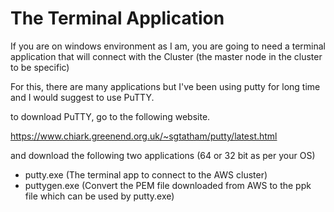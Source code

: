 # The Terminal Application

If you are on windows environment as I am, you are going to need a terminal application that will connect with the Cluster (the master node in the cluster to be specific)

For this, there are many applications but I've been using putty for long time and I would suggest to use PuTTY.

to download PuTTY, go to the following website. 

https://www.chiark.greenend.org.uk/~sgtatham/putty/latest.html

and download the following two applications (64 or 32 bit as per your OS)
- putty.exe (The terminal app to connect to the AWS cluster)
- puttygen.exe (Convert the PEM file downloaded from AWS to the ppk file which can be used by putty.exe)




